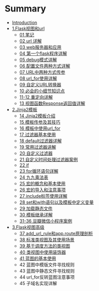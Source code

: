 # Summary

* [Introduction](README.md)
* [1.Flask视图和url](chapter1.md)
  * [01 笔记](chapter1/01bi-ji.md)
  * [02 url 详解](chapter1/02-url-xiang-jie.md)
  * [03 web服务器和应用](chapter1/03-webfu-wu-qi-he-ying-yong.md)
  * [04 第一个flask程序详解](chapter1/04-di-yi-ge-flask-cheng-xu-xiang-jie.md)
  * [05 debug模式详解](chapter1/05-debugmo-shi-xiang-jie.md)
  * [06 配置文件两种方式详解](chapter1/06-pei-zhi-wen-jian-liang-zhong-fang-shi-xiang-jie.md)
  * [07 URL中两种方式传参](chapter1/07-urlzhong-liang-zhong-fang-shi-chuan-can.md)
  * [08 url\_for使用详解](chapter1/08-urlfor-shi-yong-xiang-jie.md)
  * [09 自定义URL转换器](chapter1/09-zi-ding-yi-url-zhuan-huan-qi.md)
  * [10 必会的小细节知识点](chapter1/10-bi-hui-de-xiao-xi-jie-zhi-shi-dian.md)
  * [11-12 重定向详解](chapter1/11-zhong-ding-xiang-xiang-jie.md)
  * [13 视图函数Response返回值详解](chapter1/13-shi-tu-hanshu-response-fan-hui-zhi-xiang-jie.md)
* [2.Jinja2模板](2jinja2mo-ban.md)
  * [14 Jinja2模板介绍](chapter1/14-jinja2mo-ban-jie-shao.md)
  * [15 模板传参及其技巧](chapter1/15-mo-ban-chuan-can-ji-qi-ji-qiao.md)
  * [16 模板中使用url\_for](chapter1/16-mo-ban-zhong-shi-yong-url-for.md)
  * [17 过滤器基本使用](chapter1/17-guo-lv-qi-ji-ben-shi-yong.md)
  * [18 default过滤器详解](chapter1/18-defaultguo-lv-qi-xiang-jie.md)
  * [19 常用过滤器讲解](chapter1/19-chang-yong-guo-lv-qi-jiang-jie.md)
  * [20 自定义过滤器](chapter1/20-zi-ding-yi-guo-lv-qi.md)
  * [21 自定义时间处理过滤器案例](chapter1/21-zi-ding-yi-shi-jian-chu-li-guo-lv-qi-an-li.md)
  * [22 if](chapter1/22-if.md)
  * [23 for循环语句详解](chapter1/23-forxun-huan-yu-ju-xiang-jie.md)
  * [24 九九乘法表](chapter1/24-jiu-jiu-cheng-fa-biao.md)
  * [25 宏的概念和基本使用](chapter1/25-hong-de-gai-nian-he-ji-ben-shi-yong.md)
  * [26 宏的导入和注意事项](chapter1/26-hong-de-dao-ru-he-zhu-yi-shi-xiang.md)
  * [27 include标签使用详解](chapter1/27-includebiao-qian-shi-yong-xiang-jie.md)
  * [28 set和with语句以及模板中定义变量](chapter1/28-sethe-with-yu-ju-yi-ji-mo-ban-zhong-ding-yi-bian-liang.md)
  * [29 加载静态文件](chapter1/29-jia-zai-jing-tai-wen-jian.md)
  * [30 模板继承详解](chapter1/30-mo-ban-ji-cheng-xiang-jie.md)
  * [31-36 豆瓣微信小程序案例](chapter1/31-36-dou-ban-wei-xin-xiao-cheng-xu-an-li.md)
* [3.Flask视图高级](3flaskshi-tu-gao-ji.md)
  * [37 add\_url\_rule和app.route原理剖析](3flaskshi-tu-gao-ji/37-addurl-rule-he-app-route-yuan-li-pou-xi.md)
  * [38 标准类视图及其使用场景](3flaskshi-tu-gao-ji/38-biao-zhun-lei-shi-tu-ji-qi-shi-yong-chang-jing.md)
  * [39 基于调度方法的类视图](3flaskshi-tu-gao-ji/39-ji-yu-diao-du-fang-fa-de-lei-shi-tu.md)
  * [40 类视图中使用装饰器](3flaskshi-tu-gao-ji/40-lei-shi-tu-zhong-shi-yong-zhuang-shi-qi.md)
  * [41 蓝图的基本使用](3flaskshi-tu-gao-ji/41-lan-tu-de-ji-ben-shi-yong.md)
  * 42 蓝图中模版文件寻找规则
  * 43 蓝图中静态文件寻找规则
  * 44 url\_for反转蓝图注意事项
  * 45 子域名实现详解


